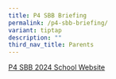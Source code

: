 ```yaml
---
title: P4 SBB Briefing
permalink: /p4-sbb-briefing/
variant: tiptap
description: ""
third_nav_title: Parents
---
```

<p><a href="/files/P4_SBB_2024_School_Website.pdf" rel="noopener noreferrer nofollow" target="_blank">P4 SBB 2024 School Website</a>
</p>